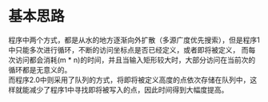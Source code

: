 # 基本思路
程序中两个方式，都是从水的地方逐渐向外扩散（多源广度优先搜索），但是程序1中只能多次进行循环，不断的访问坐标点是否已经定义，或者即将被定义，
而每次访问都会消耗(m * n)的时间，并且当输入矩形较大时，大部分访问在当前次的循环都是无意义的。<br>
而程序2.0中则采用了队列的方式，将即将被定义高度的点依次存储在队列中，这样就能减少了程序1中寻找即将被写入的点，因此时间得到大幅度提高。
